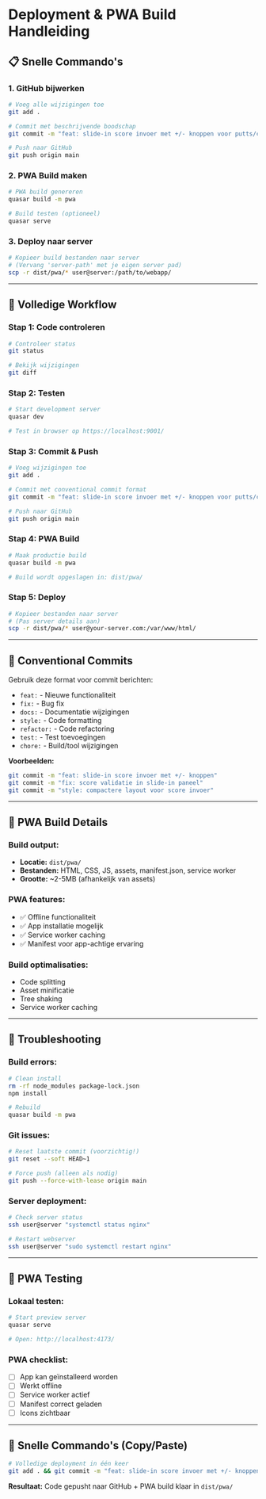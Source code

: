 # Deployment & PWA Build Handleiding

## 📋 Snelle Commando's

### 1. **GitHub bijwerken**

```bash
# Voeg alle wijzigingen toe
git add .

# Commit met beschrijvende boodschap
git commit -m "feat: slide-in score invoer met +/- knoppen voor putts/chips"

# Push naar GitHub
git push origin main
```

### 2. **PWA Build maken**

```bash
# PWA build genereren
quasar build -m pwa

# Build testen (optioneel)
quasar serve
```

### 3. **Deploy naar server**

```bash
# Kopieer build bestanden naar server
# (Vervang 'server-path' met je eigen server pad)
scp -r dist/pwa/* user@server:/path/to/webapp/
```

---

## 🔄 Volledige Workflow

### **Stap 1: Code controleren**

```bash
# Controleer status
git status

# Bekijk wijzigingen
git diff
```

### **Stap 2: Testen**

```bash
# Start development server
quasar dev

# Test in browser op https://localhost:9001/
```

### **Stap 3: Commit & Push**

```bash
# Voeg wijzigingen toe
git add .

# Commit met conventional commit format
git commit -m "feat: slide-in score invoer met +/- knoppen voor putts/chips"

# Push naar GitHub
git push origin main
```

### **Stap 4: PWA Build**

```bash
# Maak productie build
quasar build -m pwa

# Build wordt opgeslagen in: dist/pwa/
```

### **Stap 5: Deploy**

```bash
# Kopieer bestanden naar server
# (Pas server details aan)
scp -r dist/pwa/* user@your-server.com:/var/www/html/
```

---

## 📝 Conventional Commits

Gebruik deze format voor commit berichten:

- `feat:` - Nieuwe functionaliteit
- `fix:` - Bug fix
- `docs:` - Documentatie wijzigingen
- `style:` - Code formatting
- `refactor:` - Code refactoring
- `test:` - Test toevoegingen
- `chore:` - Build/tool wijzigingen

**Voorbeelden:**

```bash
git commit -m "feat: slide-in score invoer met +/- knoppen"
git commit -m "fix: score validatie in slide-in paneel"
git commit -m "style: compactere layout voor score invoer"
```

---

## 🚀 PWA Build Details

### **Build output:**

- **Locatie:** `dist/pwa/`
- **Bestanden:** HTML, CSS, JS, assets, manifest.json, service worker
- **Grootte:** ~2-5MB (afhankelijk van assets)

### **PWA features:**

- ✅ Offline functionaliteit
- ✅ App installatie mogelijk
- ✅ Service worker caching
- ✅ Manifest voor app-achtige ervaring

### **Build optimalisaties:**

- Code splitting
- Asset minificatie
- Tree shaking
- Service worker caching

---

## 🔧 Troubleshooting

### **Build errors:**

```bash
# Clean install
rm -rf node_modules package-lock.json
npm install

# Rebuild
quasar build -m pwa
```

### **Git issues:**

```bash
# Reset laatste commit (voorzichtig!)
git reset --soft HEAD~1

# Force push (alleen als nodig)
git push --force-with-lease origin main
```

### **Server deployment:**

```bash
# Check server status
ssh user@server "systemctl status nginx"

# Restart webserver
ssh user@server "sudo systemctl restart nginx"
```

---

## 📱 PWA Testing

### **Lokaal testen:**

```bash
# Start preview server
quasar serve

# Open: http://localhost:4173/
```

### **PWA checklist:**

- [ ] App kan geïnstalleerd worden
- [ ] Werkt offline
- [ ] Service worker actief
- [ ] Manifest correct geladen
- [ ] Icons zichtbaar

---

## 🎯 Snelle Commando's (Copy/Paste)

```bash
# Volledige deployment in één keer
git add . && git commit -m "feat: slide-in score invoer met +/- knoppen" && git push origin main && quasar build -m pwa
```

**Resultaat:** Code gepusht naar GitHub + PWA build klaar in `dist/pwa/`
